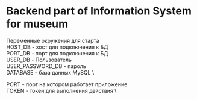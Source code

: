 # Backend part of Information System for museum

Переменные окружения для старта \
HOST_DB - хост для подключения к БД \
PORT_DB - порт для подключения к БД \
USER_DB - Пользователь \
USER_PASSWORD_DB - пароль \
DATABASE - база данных MySQL \

PORT - порт на котором работает приложение \
TOKEN - токен для выполнения действия \
